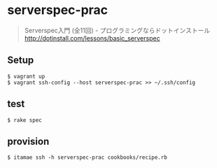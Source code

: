 serverspec-prac
======

> Serverspec入門 (全11回) - プログラミングならドットインストール
> http://dotinstall.com/lessons/basic_serverspec

## Setup

```
$ vagrant up
$ vagrant ssh-config --host serverspec-prac >> ~/.ssh/config
```

## test

```
$ rake spec
```

## provision

```
$ itamae ssh -h serverspec-prac cookbooks/recipe.rb
```

